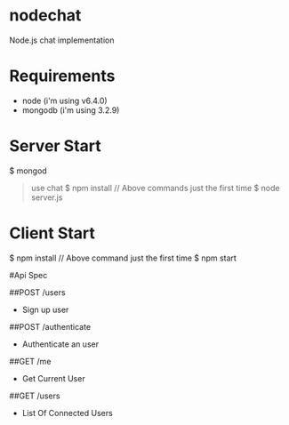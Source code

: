 # nodechat
Node.js chat implementation

# Requirements
* node (i'm using v6.4.0)
* mongodb (i'm using 3.2.9)

# Server Start
$ mongod 
> use chat
$ npm install
// Above commands just the first time
$ node server.js

# Client Start
$ npm install
// Above command just the first time
$ npm start

#Api Spec

##POST /users 
* Sign up user

##POST /authenticate
* Authenticate an user

##GET /me
* Get Current User

##GET /users 
* List Of Connected Users

